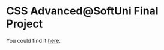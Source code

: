 # CSS Advanced@SoftUni Final Project

You could find it [here](https://alchemistbg.github.io/barber-shop/).